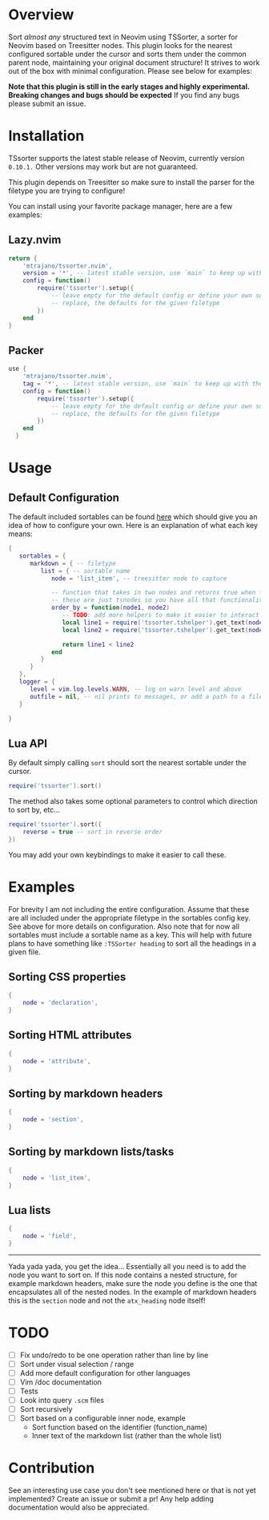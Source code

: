 # Overview

Sort *almost any* structured text in Neovim using TSSorter, a sorter for Neovim based on Treesitter nodes. This plugin looks for the nearest configured sortable under the cursor and sorts them under the common parent node, maintaining your original
document structure! It strives to work out of the box with minimal configuration. Please see below for examples:

**Note that this plugin is still in the early stages and highly experimental. Breaking changes and bugs should be expected**
If you find any bugs please submit an issue.

# Installation

TSsorter supports the latest stable release of Neovim, currently version `0.10.1.` Other versions may work but are not guaranteed.

This plugin depends on Treesitter so make sure to install the parser for the filetype you are trying to configure!  

You can install using your favorite package manager, here are a few examples:

## Lazy.nvim

```lua
return {
    'mtrajano/tssorter.nvim',
    version = '*', -- latest stable version, use `main` to keep up with the latest changes
    config = function() 
        require('tssorter').setup({
            -- leave empty for the default config or define your own sortables in here. They will add, rather than
            -- replace, the defaults for the given filetype
        }) 
    end
}
```

## Packer

```lua
use {
    'mtrajano/tssorter.nvim',
    tag = '*', -- latest stable version, use `main` to keep up with the latest changes
    config = function() 
        require('tssorter').setup({
            -- leave empty for the default config or define your own sortables in here. They will add, rather than
            -- replace, the defaults for the given filetype
        }) 
    end
  }
```

# Usage

## Default Configuration

<!-- TODO: add link for default config once we add a config.lua -->
The default included sortables can be found [here]() which should give you an idea of how to configure your own.
Here is an explanation of what each key means:

```lua
{
   sortables = {
      markdown = { -- filetype
         list = { -- sortable name
            node = 'list_item', -- treesitter node to capture

            -- function that takes in two nodes and returns true when first node should come first
            -- these are just tsnodes so you have all that functionality available to you
            order_by = function(node1, node2)
               -- TODO: add more helpers to make it easier to interact with these
               local line1 = require('tssorter.tshelper').get_text(node1)
               local line2 = require('tssorter.tshelper').get_text(node2)

               return line1 < line2
            end
         }
      }
   },
   logger = {
      level = vim.log.levels.WARN, -- log on warn level and above
      outfile = nil, -- nil prints to messages, or add a path to a file to output logs there
   }

}
```

## Lua API

By default simply calling `sort` should sort the nearest sortable under the cursor. 

```lua
require('tssorter').sort()
```

The method also takes some optional parameters to control which direction to sort by, etc...

```lua
require('tssorter').sort({
    reverse = true -- sort in reverse order
})
```

You may add your own keybindings to make it easier to call these.

# Examples

For brevity I am not including the entire configuration. Assume that these are all included under the appropriate
filetype in the sortables config key. See above for more details on configuration. Also note that for now all sortables must
include a sortable name as a key. This will help with future plans to have something like `:TSSorter heading` to sort
all the headings in a given file.

## Sorting CSS properties
```lua
{
    node = 'declaration',
}
```

## Sorting HTML attributes
```lua
{
    node = 'attribute',
}
```

## Sorting by markdown headers
```lua
{
    node = 'section',
}
```

## Sorting by markdown lists/tasks
```lua
{
    node = 'list_item',
}
```

## Lua lists
```lua
{
    node = 'field',
}
```

---

Yada yada yada, you get the idea... Essentially all you need is to add the node you want to sort on. If this node
contains a nested structure, for example markdown headers, make sure the node you define is the one that encapsulates
all of the nested nodes. In the example of markdown headers this is the `section` node and not the `atx_heading` node
itself!

# TODO

- [ ] Fix undo/redo to be one operation rather than line by line
- [ ] Sort under visual selection / range
- [ ] Add more default configuration for other languages
- [ ] Vim /doc documentation
- [ ] Tests
- [ ] Look into query `.scm` files
- [ ] Sort recursively
- [ ] Sort based on a configurable inner node, example
    * Sort function based on the identifier (function_name)
    * Inner text of the markdown list (rather than the whole list)

# Contribution

See an interesting use case you don't see mentioned here or that is not yet implemented? Create an issue or submit a pr! 
Any help adding documentation would also be appreciated.
